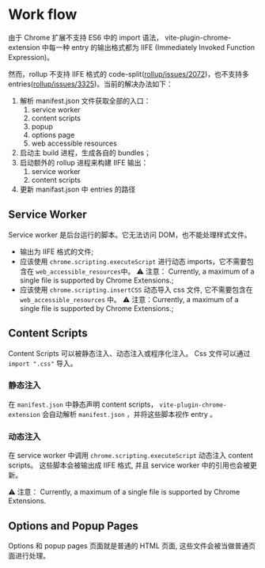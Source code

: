 # Work flow

由于 Chrome 扩展不支持 ES6 中的 import 语法， vite-plugin-chrome-extension 中每一种 entry 的输出格式都为 IIFE (Immediately Invoked Function Expression)。

然而，rollup 不支持 IIFE 格式的 code-split([rollup/issues/2072](https://github.com/rollup/rollup/issues/2072))，也不支持多 entries([rollup/issues/3325](https://github.com/rollup/rollup/issues/3325))。当前的解决办法如下：

1. 解析 manifest.json 文件获取全部的入口：
   1. service worker
   2. content scripts
   3. popup
   4. options page
   5. web accessible resources
2. 启动主 build 进程，生成各自的 bundles；
3. 启动额外的 rollup 进程来构建 IIFE 输出：
   1. service worker
   2. content scripts
4. 更新 manifast.json 中 entries 的路径

## Service Worker

Service worker 是后台运行的脚本。它无法访问 DOM，也不能处理样式文件。

- 输出为 IIFE 格式的文件;
- 应该使用 `chrome.scripting.executeScript` 进行动态 imports，它不需要包含在 `web_accessible_resources`中。 ⚠ 注意： Currently, a maximum of a single file is supported by Chrome Extensions.;
- 应该使用 `chrome.scripting.insertCSS` 动态导入 css 文件, 它不需要包含在 `web_accessible_resources` 中。 ⚠ 注意：Currently, a maximum of a single file is supported by Chrome Extensions.;

## Content Scripts

Content Scripts 可以被静态注入、动态注入或程序化注入。 Css 文件可以通过 `import ".css"` 导入。

### 静态注入

在 `manifest.json` 中静态声明 content scripts， `vite-plugin-chrome-extension` 会自动解析 `manifest.json` ，并将这些脚本视作 entry 。

### 动态注入

在 service worker 中调用 `chrome.scripting.executeScript` 动态注入 content scripts。 这些脚本会被输出成 IIFE 格式, 并且 service worker 中的引用也会被更新。

⚠ 注意： Currently, a maximum of a single file is supported by Chrome Extensions.

## Options and Popup Pages

Options 和 popup pages 页面就是普通的 HTML 页面, 这些文件会被当做普通页面进行处理。
